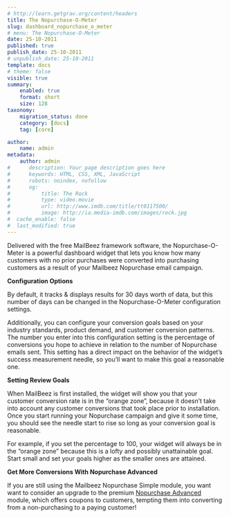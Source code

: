 ```yaml
---
# http://learn.getgrav.org/content/headers
title: The Nopurchase-O-Meter
slug: dashboard_nopurchase_o_meter
# menu: The Nopurchase-O-Meter
date: 25-10-2011
published: true
publish_date: 25-10-2011
# unpublish_date: 25-10-2011
template: docs
# theme: false
visible: true
summary:
    enabled: true
    format: short
    size: 128
taxonomy:
    migration_status: done
    category: [docs]
    tag: [core]

author:
    name: admin
metadata:
    author: admin
#      description: Your page description goes here
#      keywords: HTML, CSS, XML, JavaScript
#      robots: noindex, nofollow
#      og:
#          title: The Rock
#          type: video.movie
#          url: http://www.imdb.com/title/tt0117500/
#          image: http://ia.media-imdb.com/images/rock.jpg
#  cache_enable: false
#  last_modified: true
---
```

Delivered with the free MailBeez framework software, the Nopurchase-O-Meter is a powerful dashboard widget that lets you know how many customers with no prior purchases were converted into purchasing customers as a result of your Mailbeez Nopurchase email campaign.

**Configuration Options**

By default, it tracks & displays results for 30 days worth of data, but this number of days can be changed in the Nopurchase-O-Meter configuration settings.

Additionally, you can configure your conversion goals based on your industry standards, product demand, and customer conversion patterns. The number you enter into this configuration setting is the percentage of conversions you hope to achieve in relation to the number of Nopurchase emails sent. This setting has a direct impact on the behavior of the widget’s success measurement needle, so you’ll want to make this goal a reasonable one.

**Setting Review Goals**

When MailBeez is first installed, the widget will show you that your customer conversion rate is in the “orange zone”, because it doesn’t take into account any customer conversions that took place prior to installation. Once you start running your Nopurchase campaign and give it some time, you should see the needle start to rise so long as your conversion goal is reasonable.

For example, if you set the percentage to 100, your widget will always be in the “orange zone” because this is a lofty and possibly unattainable goal. Start small and set your goals higher as the smaller ones are attained.  

**Get More Conversions With Nopurchase Advanced**

If you are still using the Mailbeez Nopurchase Simple module, you want want to consider an upgrade to the premium [Nopurchase Advanced](/documentation/mailbeez/nopurchase_advanced/ "Mailbeez Nopurchase Advanced") module, which offers coupons to customers, tempting them into converting from a non-purchasing to a paying customer!